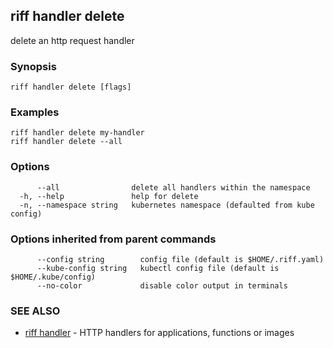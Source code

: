 ## riff handler delete

delete an http request handler

### Synopsis


<todo>


```
riff handler delete [flags]
```

### Examples

```
riff handler delete my-handler
riff handler delete --all 
```

### Options

```
      --all                delete all handlers within the namespace
  -h, --help               help for delete
  -n, --namespace string   kubernetes namespace (defaulted from kube config)
```

### Options inherited from parent commands

```
      --config string        config file (default is $HOME/.riff.yaml)
      --kube-config string   kubectl config file (default is $HOME/.kube/config)
      --no-color             disable color output in terminals
```

### SEE ALSO

* [riff handler](riff_handler.md)	 - HTTP handlers for applications, functions or images

